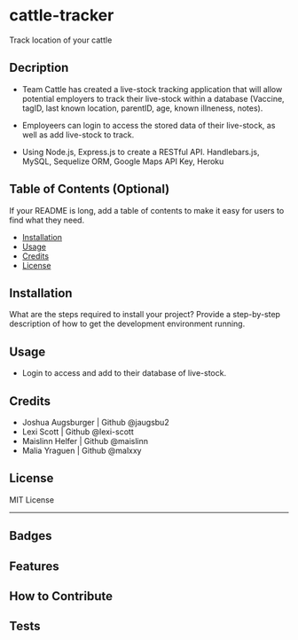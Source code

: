 # cattle-tracker
Track location of your cattle

## Decription

- Team Cattle has created a live-stock tracking application that will allow potential employers to track their live-stock within a database (Vaccine, tagID, last known location, parentID, age, known illneness, notes). 

- Employeers can login to access the stored data of their live-stock, as well as add live-stock to track. 

- Using Node.js, Express.js to create a RESTful API.  Handlebars.js, MySQL, Sequelize ORM, Google Maps API Key, Heroku


## Table of Contents (Optional)


If your README is long, add a table of contents to make it easy for users to find what they need.


- [Installation](#installation)
- [Usage](#usage)
- [Credits](#credits)
- [License](#license)


## Installation


What are the steps required to install your project? Provide a step-by-step description of how to get the development environment running.


## Usage

- Login to access and add to their database of live-stock.


## Credits

- Joshua Augsburger | Github @jaugsbu2
- Lexi Scott | Github @lexi-scott
- Maislinn Helfer | Github @maislinn
- Malia Yraguen | Github @malxxy


## License

MIT License

---


## Badges



## Features




## How to Contribute



## Tests


